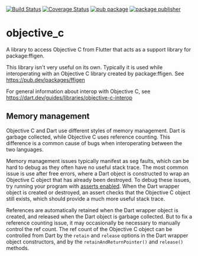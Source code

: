 [![Build Status](https://github.com/dart-lang/native/actions/workflows/objective_c.yaml/badge.svg)](https://github.com/dart-lang/native/actions/workflows/objective_c.yaml)
[![Coverage Status](https://coveralls.io/repos/github/dart-lang/native/badge.svg?branch=main)](https://coveralls.io/github/dart-lang/native?branch=main)
[![pub package](https://img.shields.io/pub/v/objective_c.svg)](https://pub.dev/packages/objective_c)
[![package publisher](https://img.shields.io/pub/publisher/objective_c.svg)](https://pub.dev/packages/objective_c/publisher)

# objective_c

A library to access Objective C from Flutter that acts as a support library for
package:ffigen.

This library isn't very useful on its own. Typically it is used while
interoperating with an Objective C library created by package:ffigen. See
https://pub.dev/packages/ffigen

For general information about interop with Objective C, see
https://dart.dev/guides/libraries/objective-c-interop

## Memory management

Objective C and Dart use different styles of memory management. Dart is garbage
collected, while Objective C uses reference counting. This difference is a
common cause of bugs when interoperating between the two languages.

Memory management issues typically manifest as seg faults, which can be hard to
debug as they often have no useful stack trace. The most common issue is use
after free errors, where a Dart object is constructed to wrap an Objective C
object that has already been destroyed. To debug these issues, try running your
program with [asserts enabled](https://dart.dev/language/error-handling#assert).
When the Dart wrapper object is created or destroyed, an assert checks that the
Objective C object still exists, which should provide a much more useful stack
trace.

References are automatically retained when the Dart wrapper object is
created, and released when the Dart object is garbage collected. But to fix a
reference counting issue, it may occasionally be necessary to manually control
the ref count. The ref count of the Objective C object can be controlled from
Dart by the `retain` and `release` options in the Dart wrapper object
constructors, and by the `retainAndReturnPointer()` and `release()` methods.
